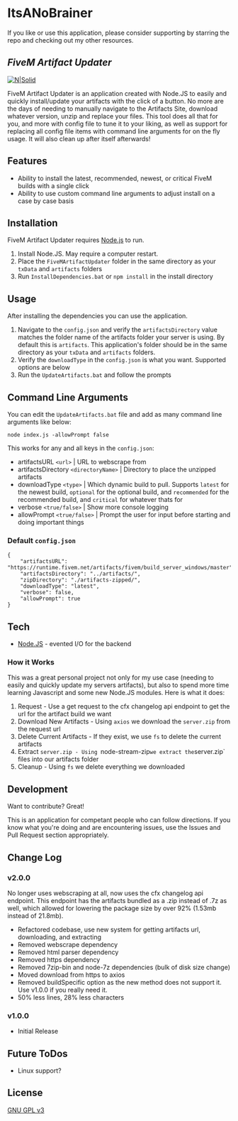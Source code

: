 # ItsANoBrainer

If you like or use this application, please consider supporting by starring the repo and checking out my other resources.

## _FiveM Artifact Updater_

[![N|Solid](https://i.imgur.com/sfDPQf9.png)](https://nodejs.org/)

FiveM Artifact Updater is an application created with Node.JS to easily and quickly install/update your artifacts with the click of a button. No more are the days of needing to manually navigate to the Artifacts Site, download whatever version, unzip and replace your files. This tool does all that for you, and more with config file to tune it to your liking, as well as support for replacing all config file items with command line arguments for on the fly usage. It will also clean up after itself afterwards!

## Features
- Ability to install the latest, recommended, newest, or critical FiveM builds with a single click
- Ability to use custom command line arguments to adjust install on a case by case basis

## Installation
FiveM Artifact Updater requires [Node.js](https://nodejs.org/) to run.

1. Install Node.JS. May require a computer restart.
2. Place the `FiveMArtifactUpdater` folder in the same directory as your `txData` and `artifacts` folders
3. Run `InstallDependencies.bat` or `npm install` in the install directory 

## Usage
After installing the dependencies you can use the application. 

1. Navigate to the `config.json` and verify the `artifactsDirectory` value matches the folder name of the artifacts folder your server is using. By default this is `artifacts`. This application's folder should be in the same directory as your `txData` and `artifacts` folders. 
2. Verify the `downloadType` in the `config.json` is what you want. Supported options are below
3. Run the `UpdateArtifacts.bat` and follow the prompts


## Command Line Arguments
You can edit the `UpdateArtifacts.bat` file and add as many command line arguments like below:
```
node index.js -allowPrompt false
```

This works for any and all keys in the `config.json`:
- artifactsURL `<url>` | URL to webscrape from
- artifactsDirectory `<directoryName>` | Directory to place the unzipped artifacts
- downloadType `<type>` | Which dynamic build to pull. Supports `latest` for the newest build, `optional` for the optional build, and `recommended` for the recommended build, and `critical` for whatever thats for
- verbose `<true/false>` | Show more console logging 
- allowPrompt `<true/false>` | Prompt the user for input before starting and doing important things

### Default `config.json`
```
{
    "artifactsURL": "https://runtime.fivem.net/artifacts/fivem/build_server_windows/master",
    "artifactsDirectory": "../artifacts/",
    "zipDirectory": "./artifacts-zipped/",
    "downloadType": "latest",
    "verbose": false,
    "allowPrompt": true
}
```

## Tech
- [Node.JS](https://nodejs.org/en/) - evented I/O for the backend

### How it Works
This was a great personal project not only for my use case (needing to easily and quickly update my servers artifacts), but also to spend more time learning Javascript and some new Node.JS modules. Here is what it does:

1. Request - Use a get request to the cfx changelog api endpoint to get the url for the artifact build we want
2. Download New Artifacts - Using `axios` we download the `server.zip` from the request url
3. Delete Current Artifacts - If they exist, we use `fs` to delete the current artifacts
4. Extract `server.zip - Using `node-stream-zip` we extract the `server.zip` files into our artifacts folder 
5. Cleanup - Using `fs` we delete everything we downloaded

## Development
Want to contribute? Great! 

This is an application for competant people who can follow directions. If you know what you're doing and are encountering issues, use the Issues and Pull Request section appropriately.

## Change Log
### v2.0.0
No longer uses webscraping at all, now uses the cfx changelog api endpoint. This endpoint has the artifacts bundled as a .zip instead of .7z as well, which allowed for lowering the package size by over 92% (1.53mb instead of 21.8mb). 
* Refactored codebase, use new system for getting artifacts url, downloading, and extracting
* Removed webscrape dependency
* Removed html parser dependency
* Removed https dependency
* Removed 7zip-bin and node-7z dependencies (bulk of disk size change)
* Moved download from https to axios
* Removed buildSpecific option as the new method does not support it. Use v1.0.0 if you really need it.
* 50% less lines, 28% less characters

### v1.0.0
* Initial Release 

## Future ToDos
* Linux support?

## License
[GNU GPL v3](http://www.gnu.org/licenses/gpl-3.0.html)
